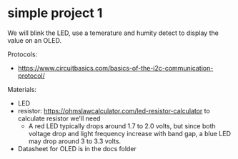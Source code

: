 # simple project 1

We will blink the LED, use a temerature and humity detect to display the value on an OLED.

Protocols:
* https://www.circuitbasics.com/basics-of-the-i2c-communication-protocol/

Materials:
* LED
* resistor: https://ohmslawcalculator.com/led-resistor-calculator to calculate resistor we'll need
	* A red LED typically drops around 1.7 to 2.0 volts, but since both voltage drop and light frequency increase with band gap, a blue LED may drop around 3 to 3.3 volts.
* Datasheet for OLED is in the docs folder
